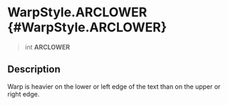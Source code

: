 WarpStyle.ARCLOWER {#WarpStyle.ARCLOWER}
==================

> int **ARCLOWER**

Description
-----------

Warp is heavier on the lower or left edge of the text than on the upper
or right edge.
